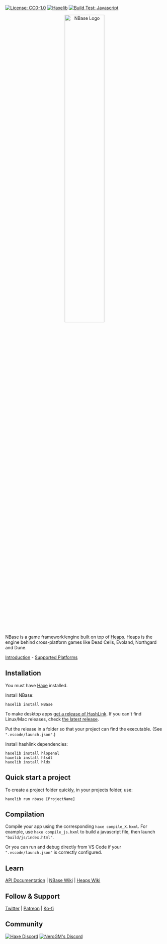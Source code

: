 [![License: CC0-1.0](https://img.shields.io/github/license/NeroGM/NBase?color=e6e6e6&label=License&logo=creative-commons&logoColor=ffffff)](https://creativecommons.org/publicdomain/zero/1.0/)
[![Haxelib](https://img.shields.io/github/v/release/NeroGM/NBase?color=ea8220&label=Haxelib&logo=haxe)](https://lib.haxe.org/p/NBase/)
[![Build Test: Javascript](https://github.com/NeroGM/NBase/actions/workflows/build_js.yml/badge.svg)](https://github.com/NeroGM/NBase/actions/workflows/build_js.yml)

<p align="center"><img src="https://svgshare.com/i/j2Z.svg" alt="NBase Logo" width="50%"/></p>

NBase is a game framework/engine built on top of [Heaps](https://heaps.io). Heaps is the engine behind cross-platform games like Dead Cells, Evoland, Northgard and Dune.

[Introduction](https://github.com/NeroGM/NBase/wiki/Introduction) - [Supported Platforms](https://github.com/NeroGM/NBase/wiki/Supported-platforms)

## Installation

You must have [Haxe](https://haxe.org) installed.

Install NBase:
```
haxelib install NBase
```

To make desktop apps [get a release of HashLink](https://github.com/HaxeFoundation/hashlink/releases). If you can't find Linux/Mac releases, check [the latest release](https://github.com/HaxeFoundation/hashlink/releases/tag/latest).

Put the release in a folder so that your project can find the executable. (See `".vscode/launch.json"`.)

Install hashlink dependencies:
```
haxelib install hlopenal
haxelib install hlsdl
haxelib install hldx
```

## Quick start a project

To create a project folder quickly, in your projects folder, use: 
```
haxelib run nbase [ProjectName]
```

## Compilation

Compile your app using the corresponding `haxe compile_X.hxml`. For example, use `haxe compile_js.hxml` to build a javascript file, then launch `"build/js/index.html"`.

Or you can run and debug directly from VS Code if your `".vscode/launch.json"` is correctly configured.

## Learn

[API Documentation](https://nerogm.github.io/NBase/tpl/documentation/nb/index.html) | [NBase Wiki](https://github.com/NeroGM/NBase/wiki) | [Heaps Wiki](https://github.com/HeapsIO/heaps/wiki)

## Follow & Support

[Twitter](https://twitter.com/Nero__GM) | [Patreon](https://www.patreon.com/NeroGM) | [Ko-fi](https://ko-fi.com/nerogm)

## Community

[![Haxe Discord](https://img.shields.io/discord/162395145352904705?label=Haxe%20Discord&logo=discord)](https://discordapp.com/invite/sWCGm33)
[![NeroGM's Discord](https://img.shields.io/discord/770699254611836939?label=NeroGM's%20Discord&logo=discord)](https://discord.gg/yb2Ej6YsE3)